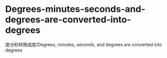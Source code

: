 # Degrees-minutes-seconds-and-degrees-are-converted-into-degrees
度分秒转换成度/Degrees, minutes, seconds, and degrees are converted into degrees

